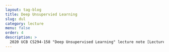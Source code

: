 ```yaml
---
layout: tag-blog
title: Deep Unsupervied Learning
slug: dul
category: lecture
menu: false
order: 4
description: >
  2020 UCB CS294-158 "Deep Unsupervised Learning" lecture note [Lecture Link](https://sites.google.com/view/berkeley-cs294-158-sp20/home)
---
```

